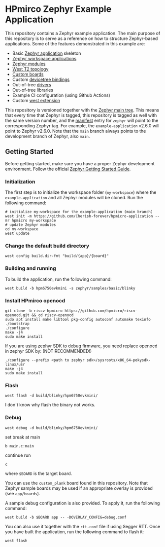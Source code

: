 # HPmirco Zephyr Example Application

This repository contains a Zephyr example application. The main purpose of this
repository is to serve as a reference on how to structure Zephyr-based
applications. Some of the features demonstrated in this example are:

- Basic [Zephyr application][app_dev] skeleton
- [Zephyr workspace applications][workspace_app]
- [Zephyr modules][modules]
- [West T2 topology][west_t2]
- [Custom boards][board_porting]
- Custom [devicetree bindings][bindings]
- Out-of-tree [drivers][drivers]
- Out-of-tree libraries
- Example CI configuration (using Github Actions)
- Custom [west extension][west_ext]

This repository is versioned together with the [Zephyr main tree][zephyr]. This
means that every time that Zephyr is tagged, this repository is tagged as well
with the same version number, and the [manifest](west.yml) entry for `zephyr`
will point to the corresponding Zephyr tag. For example, the `example-application`
v2.6.0 will point to Zephyr v2.6.0. Note that the `main` branch always
points to the development branch of Zephyr, also `main`.

[app_dev]: https://docs.zephyrproject.org/latest/develop/application/index.html
[workspace_app]: https://docs.zephyrproject.org/latest/develop/application/index.html#zephyr-workspace-app
[modules]: https://docs.zephyrproject.org/latest/develop/modules.html
[west_t2]: https://docs.zephyrproject.org/latest/develop/west/workspaces.html#west-t2
[board_porting]: https://docs.zephyrproject.org/latest/guides/porting/board_porting.html
[bindings]: https://docs.zephyrproject.org/latest/guides/dts/bindings.html
[drivers]: https://docs.zephyrproject.org/latest/reference/drivers/index.html
[zephyr]: https://github.com/zephyrproject-rtos/zephyr
[west_ext]: https://docs.zephyrproject.org/latest/develop/west/extensions.html

## Getting Started

Before getting started, make sure you have a proper Zephyr development
environment. Follow the official
[Zephyr Getting Started Guide](https://docs.zephyrproject.org/latest/getting_started/index.html).

### Initialization

The first step is to initialize the workspace folder (``my-workspace``) where
the ``example-application`` and all Zephyr modules will be cloned. Run the following
command:

```shell
# initialize my-workspace for the example-application (main branch)
west init -m https://github.com/Cherish-forever/hpmicro-application --mr hpmicro my-workspace
# update Zephyr modules
cd my-workspace
west update
```
###  Change the default build directory
```shell
west config build.dir-fmt "build/{app}/{board}"
```

### Building and running

To build the application, run the following command:

```shell
west build -b hpm6750evkmini -s zephyr/samples/basic/blinky
```

### Install HPmirco openocd
```shell
git clone -b riscv-hpmicro https://github.com/hpmicro/riscv-openocd.git && cd riscv-openocd
sudo apt install make libtool pkg-config autoconf automake texinfo
./bootstrap
./configure
make -j4
sudo make install
```

If you are using zephyr SDK to debug firmware, you need replace openocd in zephyr SDK by: (NOT RECOMMENDED!)
```shell
./configure --prefix <path to zephyr sdk>/sysroots/x86_64-pokysdk-linux/usr
make -j4
sudo make install
```


### Flash
```shell
west flash -d build/blinky/hpm6750evkmini/
```
I don`t know why flash the binary not works.

### Debug
```shell
west debug -d build/blinky/hpm6750evkmini/
```
set break at main
```shell
b main.c:main
```

continue run
```shell
c
```

where `$BOARD` is the target board.

You can use the `custom_plank` board found in this
repository. Note that Zephyr sample boards may be used if an
appropriate overlay is provided (see `app/boards`).

A sample debug configuration is also provided. To apply it, run the following
command:

```shell
west build -b $BOARD app -- -DOVERLAY_CONFIG=debug.conf
```

You can also use it together with the `rtt.conf` file if using Segger RTT. Once
you have built the application, run the following command to flash it:

```shell
west flash
```
